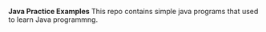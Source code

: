 <b>Java Practice Examples</b>
This repo contains simple java programs that used to learn Java programmng. 

